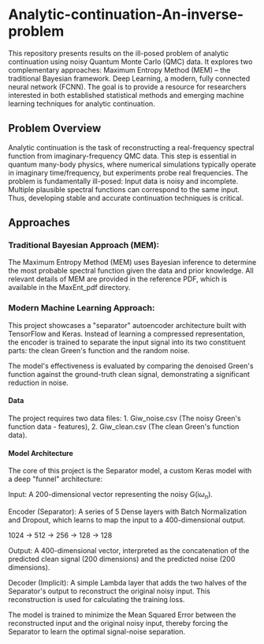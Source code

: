 # Analytic-continuation-An-inverse-problem
This repository presents results on the ill-posed problem of analytic continuation using noisy Quantum Monte Carlo (QMC) data. It explores two complementary approaches:
Maximum Entropy Method (MEM) – the traditional Bayesian framework.
Deep Learning, a modern, fully connected neural network (FCNN).
The goal is to provide a resource for researchers interested in both established statistical methods and emerging machine learning techniques for analytic continuation.

## Problem Overview
Analytic continuation is the task of reconstructing a real-frequency spectral function from imaginary-frequency QMC data. This step is essential in quantum many-body physics, where numerical simulations typically operate in imaginary time/frequency, but experiments probe real frequencies.
The problem is fundamentally ill-posed:
Input data is noisy and incomplete.
Multiple plausible spectral functions can correspond to the same input.
Thus, developing stable and accurate continuation techniques is critical.


## Approaches
### Traditional Bayesian Approach (MEM):
The Maximum Entropy Method (MEM) uses Bayesian inference to determine the most probable spectral function given the data and prior knowledge. All relevant details of MEM are provided in the reference PDF, which is available in the MaxEnt_pdf directory.

### Modern Machine Learning Approach:
This project showcases a "separator" autoencoder architecture built with TensorFlow and Keras. Instead of learning a compressed representation, the encoder is trained to separate the input signal into its two constituent parts: the clean Green's function and the random noise.

The model's effectiveness is evaluated by comparing the denoised Green's function against the ground-truth clean signal, demonstrating a significant reduction in noise.

#### Data
The project requires two data files: 1. Giw_noise.csv (The noisy Green's function data - features), 2. Giw_clean.csv (The clean Green's function data).
#### Model Architecture
The core of this project is the Separator model, a custom Keras model with a deep "funnel" architecture:

Input: A 200-dimensional vector representing the noisy G(i$\omega_n$).

Encoder (Separator): A series of 5 Dense layers with Batch Normalization and Dropout, which learns to map the input to a 400-dimensional output.

1024 -> 512 -> 256 -> 128 -> 128

Output: A 400-dimensional vector, interpreted as the concatenation of the predicted clean signal (200 dimensions) and the predicted noise (200 dimensions).

Decoder (Implicit): A simple Lambda layer that adds the two halves of the Separator's output to reconstruct the original noisy input. This reconstruction is used for calculating the training loss.

The model is trained to minimize the Mean Squared Error between the reconstructed input and the original noisy input, thereby forcing the Separator to learn the optimal signal-noise separation.



